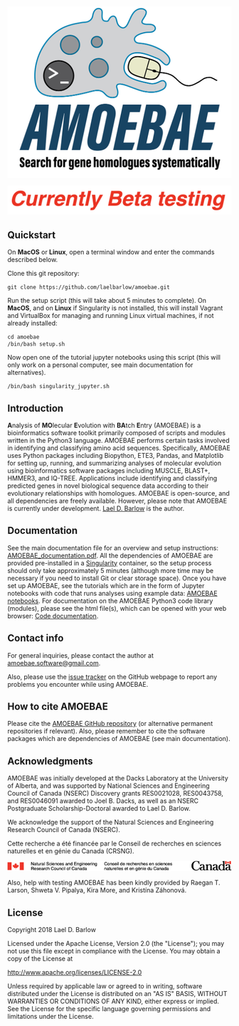 
<p align="center">
<img src="images/AMOEBAE_logo10.png" width="600">
</p>
<p align="center">
<img src="images/Beta_testing.png" width="600">
</p>


## Quickstart

On **MacOS** or **Linux**, open a terminal window and enter the commands
described below. 

Clone this git repository:

    git clone https://github.com/laelbarlow/amoebae.git

Run the setup script (this will take about 5 minutes to complete). On
**MacOS**, and on **Linux** if Singularity is not installed, this will install
Vagrant and VirtualBox for managing and running Linux virtual machines, if not
already installed:

    cd amoebae
    /bin/bash setup.sh

Now open one of the tutorial jupyter notebooks using this script (this will
only work on a personal computer, see main documentation for alternatives).

    /bin/bash singularity_jupyter.sh


<!---
***Embedded video...

--->

## Introduction

**A**nalysis of **MO**lecular **E**volution with **BA**tch **E**ntry (AMOEBAE)
is a bioinformatics software toolkit primarily composed of scripts and modules
written in the Python3 language. AMOEBAE performs certain tasks involved in
identifying and classifying amino acid sequences. Specifically, AMOEBAE uses
Python packages including Biopython, ETE3, Pandas, and Matplotlib for setting
up, running, and summarizing analyses of molecular evolution using
bioinformatics software packages including MUSCLE, BLAST+, HMMER3, and IQ-TREE.
Applications include identifying and classifying predicted genes in novel
biological sequence data according to their evolutionary relationships with
homologues. AMOEBAE is open-source, and all dependencies are freely available.
However, please note that AMOEBAE is currently under development. [Lael D.
Barlow](https://scholar.google.com/citations?user=wohF-LAAAAAJ&hl=en&oi=ao) is the author. 


## Documentation

See the main documentation file for an overview and setup instructions:
[AMOEBAE_documentation.pdf](
https://github.com/laelbarlow/amoebae/blob/master/documentation/AMOEBAE_documentation.pdf).
All the dependencies of AMOEBAE are provided pre-installed in a
[Singularity](https://sylabs.io/docs/)
container, so the setup process should only take approximately 5 minutes
(although more time may be necessary if you need to install Git or clear
storage space). Once you have set up AMOEBAE, see the tutorials which are in
the form of Jupyter notebooks with code that runs analyses using example data:
[AMOEBAE
notebooks](https://github.com/laelbarlow/amoebae/tree/master/notebooks). For
documentation on the AMOEBAE Python3 code library (modules), please see the html file(s), which
can be opened with your web browser: [Code
documentation](https://github.com/laelbarlow/amoebae/blob/master/documentation/code_documentation/html/index.html).


## Contact info

For general inquiries, please contact the author at amoebae.software@gmail.com.

Also, please use the [issue tracker](https://github.com/laelbarlow/amoebae/issues) on
the GitHub webpage to report any problems you encounter while using AMOEBAE.


## How to cite AMOEBAE

Please cite the [AMOEBAE GitHub
repository](https://github.com/laelbarlow/amoebae) (or alternative permanent
repositories if relevant). Also, please remember to cite the software packages which
are dependencies of AMOEBAE (see main documentation).

## Acknowledgments

AMOEBAE was initially developed at the Dacks Laboratory at the University of
Alberta, and was supported by National Sciences and Engineering Council of
Canada (NSERC) Discovery grants RES0021028, RES0043758, and RES0046091 awarded
to Joel B. Dacks, as well as an NSERC Postgraduate Scholarship-Doctoral awarded
to Lael D. Barlow.

We acknowledge the support of the Natural Sciences and Engineering Research Council of Canada (NSERC).

Cette recherche a été financée par le Conseil de recherches en sciences naturelles et en génie du Canada (CRSNG).

<img src="images/NSERC_FIP_RGB.png">


Also, help with testing AMOEBAE has been kindly provided by Raegan T. Larson,
Shweta V. Pipalya, Kira More, and Kristína Záhonová.


## License

Copyright 2018 Lael D. Barlow

Licensed under the Apache License, Version 2.0 (the "License");
you may not use this file except in compliance with the License.
You may obtain a copy of the License at

http://www.apache.org/licenses/LICENSE-2.0

Unless required by applicable law or agreed to in writing, software
distributed under the License is distributed on an "AS IS" BASIS,
WITHOUT WARRANTIES OR CONDITIONS OF ANY KIND, either express or implied.
See the License for the specific language governing permissions and
limitations under the License.


